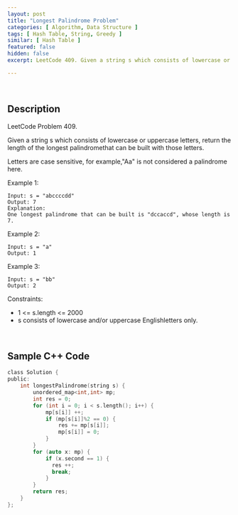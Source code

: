 ```yaml
---
layout: post
title: "Longest Palindrome Problem"
categories: [ Algorithm, Data Structure ]
tags: [ Hash Table, String, Greedy ]
similar: [ Hash Table ]
featured: false
hidden: false
excerpt: LeetCode 409. Given a string s which consists of lowercase or uppercase letters, return the length of the longest palindromethat can be built with those letters.

---
```


<br />

## Description

LeetCode Problem 409.

Given a string s which consists of lowercase or uppercase letters, return the length of the longest palindromethat can be built with those letters.

Letters are case sensitive, for example,"Aa" is not considered a palindrome here.

Example 1:
```
Input: s = "abccccdd"
Output: 7
Explanation:
One longest palindrome that can be built is "dccaccd", whose length is 7.
```

Example 2:
```
Input: s = "a"
Output: 1
```

Example 3:
```
Input: s = "bb"
Output: 2
```

Constraints:
* 1 <= s.length <= 2000
* s consists of lowercase and/or uppercase Englishletters only.

<br />

## Sample C++ Code


```c
class Solution {
public:
    int longestPalindrome(string s) {
        unordered_map<int,int> mp;
        int res = 0;
        for (int i = 0; i < s.length(); i++) {
            mp[s[i]] ++;
            if (mp[s[i]]%2 == 0) {
                res += mp[s[i]];
                mp[s[i]] = 0;
            }
        }
        for (auto x: mp) {
            if (x.second == 1) {
              res ++;
              break;
            }  
        }
        return res;
    }
};
```


